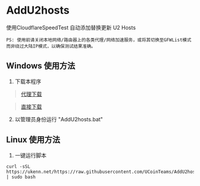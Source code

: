 # AddU2hosts
使用CloudflareSpeedTest 自动添加替换更新 U2 Hosts

`PS: 使用前请关闭本地网络/路由器上的各类代理/网络加速服务，或将其切换至GFWList模式而非绕过大陆IP模式，以确保测试结果准确。`

## Windows 使用方法

 1. 下载本程序 

> [代理下载](https://startworld.online/https://github.com/UCoinTeams/AddU2hosts/releases/download/v1.0.0/AddU2hosts.zip) 

> [直接下载](https://github.com/UCoinTeams/AddU2hosts/releases/download/v1.0.0/AddU2hosts.zip)

 2. 以管理员身份运行 "AddU2hosts.bat"

## Linux 使用方法

 1. 一键运行脚本 

 ```shell
curl -sSL https://ukenn.net/https://raw.githubusercontent.com/UCoinTeams/AddU2hosts/main/AddU2hosts.sh | sudo bash
```
